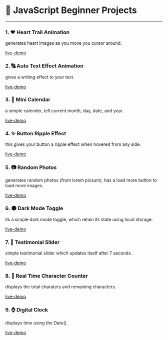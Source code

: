 # 🚀 JavaScript Beginner Projects

---

### 1. ❤ Heart Trail Animation

generates heart images as you move you cursor around.

[live-demo](https://heartstrailanimation.netlify.app/)

### 2. 🔠 Auto Text Effect Animation

gives a writing effect to your text.

[live-demo](https://autotexteffectaanimation.netlify.app/)

### 3. 📅 Mini Calendar

a simple calender, tell current month, day, date, and year.

[live-demo](https://miniscalendar.netlify.app/)

### 4. ✨ Button Ripple Effect

this gives your button a ripple effect when hovered from any side.

[live-demo](https://buttonrippleeffectanimation.netlify.app/)

### 5. 📷 Random Photos

generates random photos (from lorem picsum), has a load more button to load more images.

[live-demo](https://randomphotosgenerators.netlify.app/)

### 6. 🌑 Dark Mode Toggle

its a simple dark mode toggle, which retain its state using local storage.

[live-demo](https://darkmodetoggles.netlify.app/)

### 7. 🌟 Testimonial Slider

simple testimonial slider which updates itself after 7 seconds.

[live-demo](https://testimonialssliders.netlify.app/)

### 8. 🔢 Real Time Character Counter

displays the total charaters and remaining characters.

[live-demo](https://realtimecharacterscounters.netlify.app/)

### 9. ⌚ Digital Clock

displays time using the Date().

[live-demo](https://digitalclocke.netlify.app/)
